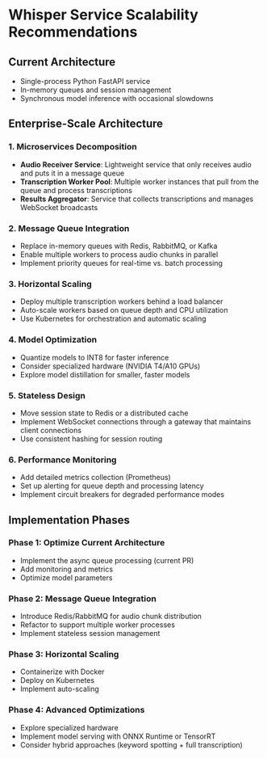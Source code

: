 # Whisper Service Scalability Recommendations

## Current Architecture
- Single-process Python FastAPI service
- In-memory queues and session management
- Synchronous model inference with occasional slowdowns

## Enterprise-Scale Architecture

### 1. Microservices Decomposition
- **Audio Receiver Service**: Lightweight service that only receives audio and puts it in a message queue
- **Transcription Worker Pool**: Multiple worker instances that pull from the queue and process transcriptions
- **Results Aggregator**: Service that collects transcriptions and manages WebSocket broadcasts

### 2. Message Queue Integration
- Replace in-memory queues with Redis, RabbitMQ, or Kafka
- Enable multiple workers to process audio chunks in parallel
- Implement priority queues for real-time vs. batch processing

### 3. Horizontal Scaling
- Deploy multiple transcription workers behind a load balancer
- Auto-scale workers based on queue depth and CPU utilization
- Use Kubernetes for orchestration and automatic scaling

### 4. Model Optimization
- Quantize models to INT8 for faster inference
- Consider specialized hardware (NVIDIA T4/A10 GPUs)
- Explore model distillation for smaller, faster models

### 5. Stateless Design
- Move session state to Redis or a distributed cache
- Implement WebSocket connections through a gateway that maintains client connections
- Use consistent hashing for session routing

### 6. Performance Monitoring
- Add detailed metrics collection (Prometheus)
- Set up alerting for queue depth and processing latency
- Implement circuit breakers for degraded performance modes

## Implementation Phases

### Phase 1: Optimize Current Architecture
- Implement the async queue processing (current PR)
- Add monitoring and metrics
- Optimize model parameters

### Phase 2: Message Queue Integration
- Introduce Redis/RabbitMQ for audio chunk distribution
- Refactor to support multiple worker processes
- Implement stateless session management

### Phase 3: Horizontal Scaling
- Containerize with Docker
- Deploy on Kubernetes
- Implement auto-scaling

### Phase 4: Advanced Optimizations
- Explore specialized hardware
- Implement model serving with ONNX Runtime or TensorRT
- Consider hybrid approaches (keyword spotting + full transcription)